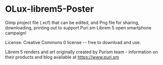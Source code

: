 # OLux-librem5-Poster
Gimp project file (.xcf) that can be edited, and Png file for sharing, downloading, printing out to support Puri.sm Librem 5 open smartphone campaign!

License: Creative Commons 0 license -- free to download and use.

Librem 5 renders and art originally created by Purism team - information on their products and blog available at https://www.puri.sm

